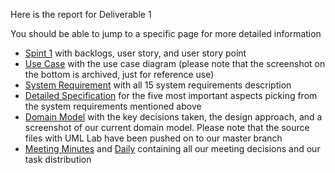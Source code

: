 Here is the report for Deliverable 1

You should be able to jump to a specific page for more detailed information

* [Spint 1](https://github.com/McGill-ECSE321-Fall2019/project-group-12/wiki/Sprint-1) with backlogs, user story, and user story point
* [Use Case](https://github.com/McGill-ECSE321-Fall2019/project-group-12/wiki/Use-Case) with the use case diagram (please note that the screenshot on the bottom is archived, just for reference use)
* [System Requirement](https://github.com/McGill-ECSE321-Fall2019/project-group-12/wiki/System-Requirements) with all 15 system requirements description
* [Detailed Specification](https://github.com/McGill-ECSE321-Fall2019/project-group-12/wiki/Detailed-Specification) for the five most important aspects picking from the system requirements mentioned above
* [Domain Model](https://github.com/McGill-ECSE321-Fall2019/project-group-12/wiki/Domain-Model) with the key decisions taken, the design approach, and a screenshot of our current domain model. Please note that the source files with UML Lab have been pushed on to our master branch
* [Meeting Minutes](https://github.com/McGill-ECSE321-Fall2019/project-group-12/wiki/Meeting-Minutes) and [Daily](https://github.com/McGill-ECSE321-Fall2019/project-group-12/wiki/Daily) containing all our meeting decisions and our task distribution